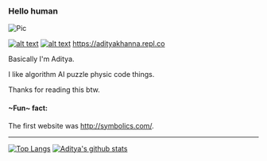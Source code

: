 ### Hello human

![Pic](https://media.discordapp.net/attachments/518455361808891904/749706944511738058/banner.png?width=1090&height=194)
<!-- Please don't remove this: Grab your social icons from https://github.com/carlsednaoui/gitsocial -->

<!-- display the social media buttons in your README -->

[![alt text][1.1]][1]
[![alt text][6.1]][6]
https://adityakhanna.repl.co


<!-- links to social media icons -->
<!-- no need to change these -->

<!-- icons with padding -->

[1.1]: http://i.imgur.com/tXSoThF.png (twitter icon with padding)
[6.1]: http://i.imgur.com/0o48UoR.png (github icon with padding)

<!-- icons without padding -->

[1.2]: http://i.imgur.com/wWzX9uB.png (twitter icon without padding)
[6.2]: http://i.imgur.com/9I6NRUm.png (github icon without padding)


<!-- links to your social media accounts -->
<!-- update these accordingly -->

[1]: http://www.twitter.com/adityakhannaadk
[6]: http://www.github.com/adityakhannaadk

<!-- Please don't remove this: Grab your social icons from https://github.com/carlsednaoui/gitsocial -->

Basically I'm Aditya. 

I like algorithm AI puzzle physic code things. 

Thanks for reading this  btw. 

#### ~Fun~ fact: 
The first website was http://symbolics.com/.

_________________________________________________________________________________________________________________________________________________

[![Top Langs](https://github-readme-stats.vercel.app/api/top-langs/?username=adityakhannaadk&layout=compact)](https://github.com/adityakhannaadk/github-readme-stats)
[![Aditya's github stats](https://github-readme-stats.vercel.app/api?username=adityakhannaadk)](https://github.com/adityakhannaadk/github-readme-stats)

